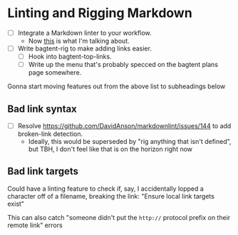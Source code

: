 # Linting and Rigging Markdown

- [ ] Integrate a Markdown linter to your workflow.
  - Now [this](https://github.com/remarkjs/remark-lint) is what I'm talking about.
- [ ] Write bagtent-rig to make adding links easier.
  - [ ] Hook into bagtent-top-links.
  - [ ] Write up the menu that's probably specced on the bagtent plans page somewhere.

Gonna start moving features out from the above list to subheadings below

## Bad link syntax

  - [ ] Resolve https://github.com/DavidAnson/markdownlint/issues/144 to add broken-link detection.
    - Ideally, this would be superseded by "rig anything that isn't defined", but TBH, I don't feel like that is on the horizon right now

## Bad link targets

Could have a linting feature to check if, say, I accidentally lopped a character off of a filename, breaking the link: "Ensure local link targets exist"

This can also catch "someone didn't put the `http://` protocol prefix on their remote link" errors
